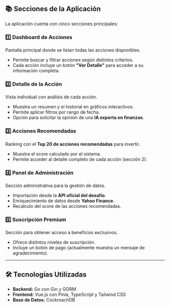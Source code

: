 ## 📚 Secciones de la Aplicación

La aplicación cuenta con cinco secciones principales:

### 1️⃣ Dashboard de Acciones
Pantalla principal donde se listan todas las acciones disponibles.  
- Permite buscar y filtrar acciones según distintos criterios.  
- Cada acción incluye un botón **"Ver Detalle"** para acceder a su información completa.

### 2️⃣ Detalle de la Acción
Vista individual con análisis de cada acción.  
- Muestra un resumen y el historial en gráficos interactivos.  
- Permite aplicar filtros por rango de fecha.  
- Opción para solicitar la opinión de una **IA experta en finanzas**.

### 3️⃣ Acciones Recomendadas
Ranking con el **Top 20 de acciones recomendadas** para invertir.  
- Muestra el score calculado por el sistema.  
- Permite acceder al detalle completo de cada acción (sección 2).

### 4️⃣ Panel de Administración
Sección administrativa para la gestión de datos.  
- Importación desde la **API oficial del desafío**.  
- Enriquecimiento de datos desde **Yahoo Finance**.  
- Recalculo del score de las acciones recomendadas.

### 5️⃣ Suscripción Premium
Sección para obtener acceso a beneficios exclusivos.  
- Ofrece distintos niveles de suscripción.  
- Incluye un botón de pago (actualmente muestra un mensaje de agradecimiento).

---

## 🛠️ Tecnologías Utilizadas

- **Backend:** Go con Gin y GORM  
- **Frontend:** Vue.js con Pinia, TypeScript y Tailwind CSS  
- **Base de Datos:** CockroachDB  
